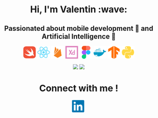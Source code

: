 <h1 align="center">Hi, I'm Valentin :wave:</h1>
<h2 align="center">Passionated about mobile development 📱 and Artificial Intelligence 🤖</h2>

<p align="center">
  <img height="40" src="https://raw.githubusercontent.com/devicons/devicon/master/icons/swift/swift-original.svg" title="Swift" />
  <img height="40" src="https://raw.githubusercontent.com/devicons/devicon/master/icons/react/react-original.svg" title="ReactJs, React Native" />
  <img height="40" src="https://raw.githubusercontent.com/devicons/devicon/master/icons/firebase/firebase-plain.svg" title="Firebase" />
  <img height="40" src="https://raw.githubusercontent.com/devicons/devicon/master/icons/xd/xd-line.svg" title="Adobe XD" />
  <img height="40" src="https://raw.githubusercontent.com/devicons/devicon/master/icons/figma/figma-original.svg" title="Figma" />
  <img height="40" src="https://raw.githubusercontent.com/devicons/devicon/master/icons/docker/docker-plain.svg" title="Docker" />
  <img height="40" src="https://raw.githubusercontent.com/devicons/devicon/master/icons/tensorflow/tensorflow-original.svg" title="Tensorflow" />
  <img height="40" src="https://raw.githubusercontent.com/devicons/devicon/master/icons/python/python-plain.svg" title="Python" />
</p>

<p align="center">
  <img height="160" src="https://github-readme-stats.vercel.app/api?username=theprojectguy&theme=dracula&count_private=true&include_all_commits=true&show_icons=true&hide_border=true&custom_title=Statistiques" />
  <img height="160" src="https://github-readme-stats.vercel.app/api/top-langs/?username=theprojectguy&layout=compact&theme=dracula&hide_border=true&count_private=true" />
</p>
  
<h1 align="center">Connect with me !</h1>
<p align="center">
  <a href="https://www.linkedin.com/in/valentin-mille-640a24176/">
  <img height="40" src="https://raw.githubusercontent.com/devicons/devicon/master/icons/linkedin/linkedin-original.svg"/></a>
    <a href="https://www.malt.fr/profile/valentinmille">
  <img height="40" src=""/></a>
</p>
<br />
